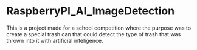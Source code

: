 # RaspberryPI_AI_ImageDetection
This is a project made for a school competition where the purpose was to create a special trash can that could detect the type of trash that was thrown into it with artificial inteligence.
